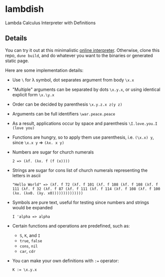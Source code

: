 # lambdish

Lambda Calculus Interpreter with Definitions

## Details

You can try it out at this minimalistic [online interpreter](https://vasyl-bodnar.github.io/lambdish/). 
Otherwise, clone this repo, `dune build`, and do whatever you want to the binaries or generated static page.

Here are some implementation details:

- Use `\` for λ symbol, dot separates argument from body `\x.x`
- "Multiple" arguments can be separated by dots `\x.y.x`, or using identical explicit form `\x.\y.x`
- Order can be decided by parenthesis `\x.y.z.x z(y z)`
- Arguments can be full identifiers `\war.peace.peace`
- As a result, applications occur by space and parenthesis `\I.love.you.I (love you)`
- Functions are hungry, so to apply them use parenthesis, i.e. `(\x.x) y`, since `\x.x y` => `(λx. x y)`
- Numbers are sugar for church numerals 
    ```
    2 => (λf. (λx. f (f (x))))    
    ```
- Strings are sugar for cons list of church numerals representing the letters in ascii 
    ```
    "Hello World" => (λf. f 72 (λf. f 101 (λf. f 108 (λf. f 108 (λf. f 111 (λf. f 32 (λf. f 87 (λf. f 111 (λf. f 114 (λf. f 108 (λf. f 100 (λx. (λx0. (λy. x0))))))))))))))
    ```
- Symbols are pure text, useful for testing since numbers and strings would be expanded
    ```
    I 'alpha => alpha
    ```
- Certain functions and operations are predefined, such as:
    - `S`, `K`, and `I`
    - `true`, `false`
    - `cons`, `nil`
    - `car`, `cdr`

- You can make your own definitions with `:=` operator:
    ```
    K := \x.y.x
    ```
